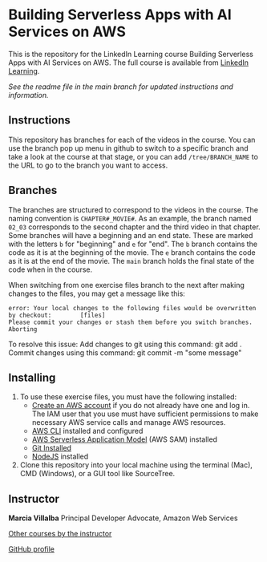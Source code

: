 # Building Serverless Apps with AI Services on AWS

This is the repository for the LinkedIn Learning course Building Serverless Apps with AI Services on AWS. The full course is available from [LinkedIn Learning][lil-course-url].

_See the readme file in the main branch for updated instructions and information._

## Instructions

This repository has branches for each of the videos in the course. You can use the branch pop up menu in github to switch to a specific branch and take a look at the course at that stage, or you can add `/tree/BRANCH_NAME` to the URL to go to the branch you want to access.

## Branches

The branches are structured to correspond to the videos in the course. The naming convention is `CHAPTER#_MOVIE#`. As an example, the branch named `02_03` corresponds to the second chapter and the third video in that chapter.
Some branches will have a beginning and an end state. These are marked with the letters `b` for "beginning" and `e` for "end". The `b` branch contains the code as it is at the beginning of the movie. The `e` branch contains the code as it is at the end of the movie. The `main` branch holds the final state of the code when in the course.

When switching from one exercise files branch to the next after making changes to the files, you may get a message like this:

    error: Your local changes to the following files would be overwritten by checkout:        [files]
    Please commit your changes or stash them before you switch branches.
    Aborting

To resolve this issue:
Add changes to git using this command: git add .
Commit changes using this command: git commit -m "some message"

## Installing

1. To use these exercise files, you must have the following installed:
   - [Create an AWS account](https://portal.aws.amazon.com/gp/aws/developer/registration/index.html) if you do not already have one and log in. The IAM user that you use must have sufficient permissions to make necessary AWS service calls and manage AWS resources.
   - [AWS CLI](https://docs.aws.amazon.com/cli/latest/userguide/install-cliv2.html) installed and configured
   - [AWS Serverless Application Model](https://docs.aws.amazon.com/serverless-application-model/latest/developerguide/serverless-sam-cli-install.html) (AWS SAM) installed
   - [Git Installed](https://git-scm.com/book/en/v2/Getting-Started-Installing-Git)
   - [NodeJS](https://nodejs.org/en) installed
2. Clone this repository into your local machine using the terminal (Mac), CMD (Windows), or a GUI tool like SourceTree.

[0]: # 'Replace these placeholder URLs with actual course URLs'
[lil-course-url]: https://www.linkedin.com/learning/
[lil-thumbnail-url]: http://

## Instructor

**Marcia Villalba**
Principal Developer Advocate, Amazon Web Services

[Other courses by the instructor](https://www.linkedin.com/learning/instructors/marcia-villalba)

[GitHub profile](https://github.com/mavi888)
